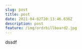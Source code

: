 ```yaml
---
slug: post
title: post
date: 2021-04-02T20:13:46.636Z
description: post
feature: /img/ordrbillboard2.jpg
---
```

dssdf